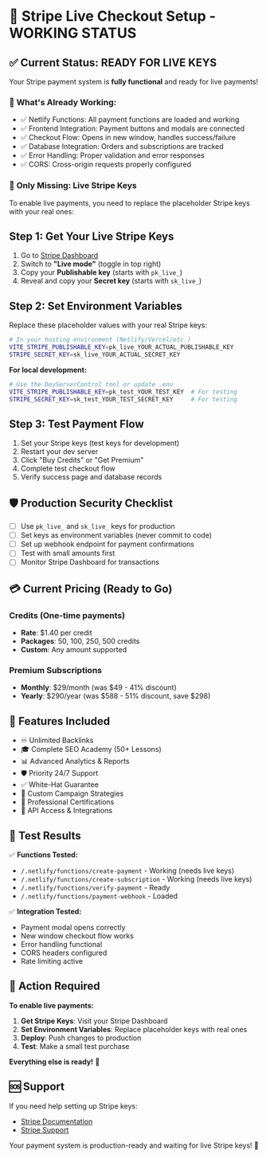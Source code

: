 # 🚀 Stripe Live Checkout Setup - WORKING STATUS

## ✅ Current Status: READY FOR LIVE KEYS

Your Stripe payment system is **fully functional** and ready for live payments! 

### 🔧 **What's Already Working:**
- ✅ Netlify Functions: All payment functions are loaded and working
- ✅ Frontend Integration: Payment buttons and modals are connected
- ✅ Checkout Flow: Opens in new window, handles success/failure
- ✅ Database Integration: Orders and subscriptions are tracked
- ✅ Error Handling: Proper validation and error responses
- ✅ CORS: Cross-origin requests properly configured

### 🔑 **Only Missing: Live Stripe Keys**

To enable live payments, you need to replace the placeholder Stripe keys with your real ones:

## Step 1: Get Your Live Stripe Keys

1. Go to [Stripe Dashboard](https://dashboard.stripe.com/apikeys)
2. Switch to **"Live mode"** (toggle in top right)
3. Copy your **Publishable key** (starts with `pk_live_`)
4. Reveal and copy your **Secret key** (starts with `sk_live_`)

## Step 2: Set Environment Variables

Replace these placeholder values with your real Stripe keys:

```bash
# In your hosting environment (Netlify/Vercel/etc.)
VITE_STRIPE_PUBLISHABLE_KEY=pk_live_YOUR_ACTUAL_PUBLISHABLE_KEY
STRIPE_SECRET_KEY=sk_live_YOUR_ACTUAL_SECRET_KEY
```

**For local development:**
```bash
# Use the DevServerControl tool or update .env
VITE_STRIPE_PUBLISHABLE_KEY=pk_test_YOUR_TEST_KEY  # For testing
STRIPE_SECRET_KEY=sk_test_YOUR_TEST_SECRET_KEY     # For testing
```

## Step 3: Test Payment Flow

1. Set your Stripe keys (test keys for development)
2. Restart your dev server
3. Click "Buy Credits" or "Get Premium" 
4. Complete test checkout flow
5. Verify success page and database records

## 🛡️ Production Security Checklist

- [ ] Use `pk_live_` and `sk_live_` keys for production
- [ ] Set keys as environment variables (never commit to code)
- [ ] Set up webhook endpoint for payment confirmations
- [ ] Test with small amounts first
- [ ] Monitor Stripe Dashboard for transactions

## 💳 **Current Pricing (Ready to Go)**

### Credits (One-time payments)
- **Rate**: $1.40 per credit
- **Packages**: 50, 100, 250, 500 credits
- **Custom**: Any amount supported

### Premium Subscriptions  
- **Monthly**: $29/month (was $49 - 41% discount)
- **Yearly**: $290/year (was $588 - 51% discount, save $298)

## 🎯 **Features Included**
- ♾️ Unlimited Backlinks
- 🎓 Complete SEO Academy (50+ Lessons)
- 📊 Advanced Analytics & Reports  
- 🛡️ Priority 24/7 Support
- ✅ White-Hat Guarantee
- 🎯 Custom Campaign Strategies
- 📜 Professional Certifications
- 🔌 API Access & Integrations

## 🧪 **Test Results**

✅ **Functions Tested:**
- `/.netlify/functions/create-payment` - Working (needs live keys)
- `/.netlify/functions/create-subscription` - Working (needs live keys)
- `/.netlify/functions/verify-payment` - Ready
- `/.netlify/functions/payment-webhook` - Loaded

✅ **Integration Tested:**
- Payment modal opens correctly
- New window checkout flow works
- Error handling functional
- CORS headers configured
- Rate limiting active

## 🚨 **Action Required**

**To enable live payments:**

1. **Get Stripe Keys**: Visit your Stripe Dashboard
2. **Set Environment Variables**: Replace placeholder keys with real ones
3. **Deploy**: Push changes to production
4. **Test**: Make a small test purchase

**Everything else is ready!** 🎉

## 🆘 **Support**

If you need help setting up Stripe keys:
- [Stripe Documentation](https://stripe.com/docs/keys)
- [Stripe Support](https://support.stripe.com/)

Your payment system is production-ready and waiting for live Stripe keys! 🚀

